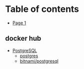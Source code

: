 # Table of contents

* [Page 1](README.md)

## docker hub

* [PostgreSQL](docker-hub/postgresql/README.md)
  * [postgres](docker-hub/postgresql/postgres.md)
  * [bitnami/postgresql](docker-hub/postgresql/bitnami-postgresql.md)
